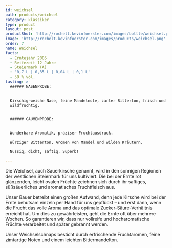 ```yaml
---
id: weichsel
path: products/weichsel
category: klassiker
type: product
layout: post
productShot: 'http://rochelt.kevinfoerster.com/images/bottle/weichsel.png'
image: 'http://rochelt.kevinfoerster.com/images/products/weichsel.png'
order: 7
name: Weichsel
facts:
  - Erntejahr 2005
  - Reifezeit 12 Jahre
  - Steiermark (A)
  - '0,7 L | 0,35 L | 0,04 L | 0,1 L'
  - 50 % vol.
tasting: >-
  ###### NASENPROBE:

   
  Kirschig-weiche Nase, feine Mandelnote, zarter Bitterton, frisch und dezent
  wildfruchtig.


  ###### GAUMENPROBE:

   
  Wunderbare Aromatik, präziser Fruchtausdruck.

  Würziger Bitterton, Aromen von Mandel und wilden Kräutern.

  Nussig, dicht, saftig. Superb!

---
```

Die Weichsel, auch Sauerkirsche genannt, wird in den sonnigen Regionen der westlichen Steiermark für uns kultiviert. Die bei der Ernte rot glänzenden, leicht ovalen Früchte zeichnen sich durch ihr saftiges, süßsäuerliches und aromatisches Fruchtfleisch aus.


Unser Bauer betreibt einen großen Aufwand, denn jede Kirsche wird bei der Ernte behutsam einzeln per Hand für uns gepflückt – und erst dann, wenn die Frucht das volle Aroma und das optimale Zucker-Säure-Verhältnis erreicht hat. Um dies zu gewährleisten, geht die Ernte oft über mehrere Wochen. So garantieren wir, dass nur vollreife und hocharomatische Früchte verarbeitet und später gebrannt werden. 


Unser Weichselschnaps besticht durch erfrischende Fruchtaromen, feine zimtartige Noten und einem leichten Bittermandelton.
